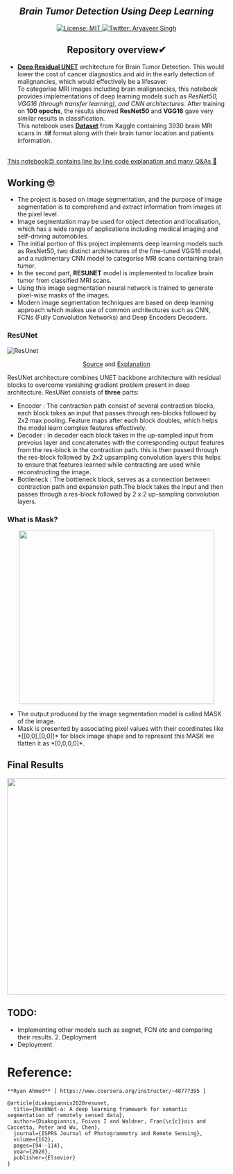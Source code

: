 <h2 align="center"><i>Brain Tumor Detection Using Deep Learning</i></h2>
<p align="center">

  <a href="https://github.com/Aryavir07/Detecting-Brain-Tumor-Using-Deep-Learning/blob/main/LICENSE">
    <img alt="License: MIT" src="https://img.shields.io/badge/license-MIT-yellow.svg" target="_blank" />
  </a>
  <a href="https://twitter.com/aryaveersingh07">
    <img alt="Twitter: Aryaveer Singh" src="https://img.shields.io/twitter/follow/AryaveerSingh.svg?style=social" target="_blank" />
  </a>
</p>

<h2 align="center">Repository overview✔</h2>

- <a href="https://arxiv.org/abs/1904.00592" target="_blank"><strong>Deep Residual UNET</strong></a> architecture for Brain Tumor Detection. This would lower the cost of cancer diagnostics and aid in the early detection of malignancies, which would effectively be a lifesaver. <br>To categorise MRI images including brain malignancies, this notebook provides implementations of deep learning models such as *ResNet50, VGG16 (through transfer learning), and CNN architectures*. After training on **100 epochs**, the results showed **ResNet50** and **VGG16** gave very similar results in classification. <br>This notebook uses <a href="https://www.kaggle.com/mateuszbuda/lgg-mri-segmentation" target="_blank"><strong>Dataset</strong></a> from Kaggle containing 3930 brain MRI scans in **.tif** format along with their brain tumor location and patients information.
<br>
<u>This notebook😊 contains line by line code explanation and many Q&As 🙌</u>

##

## Working 🙄
- The project is based on image segmentation, and the purpose of image segmentation is to comprehend and extract information from images at the pixel level.
- Image segmentation may be used for object detection and localisation, which has a wide range of applications including medical imaging and self-driving automobiles.
- The initial portion of this project implements deep learning models such as ResNet50, two distinct architectures of the fine-tuned VGG16 model, and a rudimentary CNN model to categorise MRI scans containing brain tumor.
- In the second part, **RESUNET** model is implemented to localize brain tumor from classified MRI scans.
- Using this image segmentation neural network is trained to generate pixel-wise masks of the images.
- Modern image segmentation techniques are based on deep learning approach which makes use of common architectures such as CNN, FCNs (Fully Convolution Networks) and Deep Encoders Decoders.


### ResUNet
![ResUnet](https://user-images.githubusercontent.com/42632417/110745770-cac0be80-8261-11eb-87d3-894861b11a4c.png)

<p align="center">
  <a href="https://www.researchgate.net/figure/Illustration-of-the-proposed-Res-Unet-architecture-as-the-generator_fig2_327748708" target="_blank">Source</a> 
  and <a href="https://idiotdeveloper.com/what-is-resunet/" target="_blank">Explanation</a>
</p>

ResUNet architecture combines UNET backbone architecture with residual blocks to overcome vanishing gradient problem present in deep architecture.
ResUNet consists of **three** parts:

<ul>
  <li>Encoder : The contraction path consist of several contraction blocks, each block takes an input that passes through res-blocks followed by 2x2 max pooling. Feature maps after each block doubles, which helps the model learn complex features effectively.</li>
  <li>Decoder : In decoder each block takes in the up-sampled input from prevoius layer and concatenates with the corresponding output features from the res-block in the contraction path. this is then passed through the res-block followed by 2x2 upsampling convolution layers this helps to ensure that features learned while contracting are used while reconstructing the image.</li>
  <li>Bottleneck : The bottleneck block, serves as a connection between contraction path and expansion path.The block takes the input and then passes through
a res-block followed by 2 x 2 up-sampling convolution layers.</li>
</ul>

### What is Mask?
<p align="center">
  <img src="https://user-images.githubusercontent.com/42632417/110747969-1e80d700-8265-11eb-9139-a7d7d6063d6b.png" height = 400 width = 450></img>
</p>
<ul>
  <li>The output produced by the image segmentation model is called MASK of the image.</li>
  <li>Mask is presented by associating pixel values with their coordinates like *[[0,0],[0,0]]* for black image shape and to represent this MASK we flatten it as *[0,0,0,0]*.</li>
</ul>

## Final Results

<p align = "center">
  <img src = "https://user-images.githubusercontent.com/42632417/110748369-9fd86980-8265-11eb-8308-6639fc6fc63e.png" height = 500 width = 800 > </img>
</p>

## TODO:
- Implementing other models such as segnet, FCN etc and comparing their results. 2. Deployment
- Deployment

# Reference:
```
**Ryan Ahmed** [ https://www.coursera.org/instructor/~48777395 ]

@article{diakogiannis2020resunet,
  title={ResUNet-a: A deep learning framework for semantic segmentation of remotely sensed data},
  author={Diakogiannis, Foivos I and Waldner, Fran{\c{c}}ois and Caccetta, Peter and Wu, Chen},
  journal={ISPRS Journal of Photogrammetry and Remote Sensing},
  volume={162},
  pages={94--114},
  year={2020},
  publisher={Elsevier}
}
```

